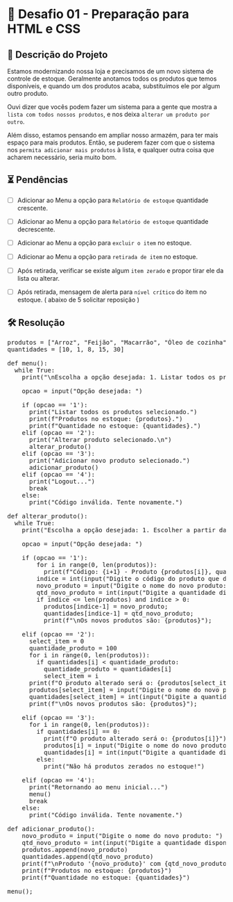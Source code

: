 
# 📜 Desafio 01 - Preparação para HTML e CSS

## 🎯 Descrição do Projeto 

Estamos modernizando nossa loja e precisamos de um novo sistema de controle de estoque. Geralmente anotamos todos os produtos que temos disponíveis, e quando um dos produtos acaba, substituímos ele por algum outro produto.

Ouvi dizer que vocês podem fazer um sistema para a gente que mostra a `lista com todos nossos produtos`, e nos deixa `alterar um produto por outro`.

Além disso, estamos pensando em ampliar nosso armazém, para ter mais espaço para mais produtos. Então, se puderem fazer com que o sistema nos `permita adicionar mais produtos` à lista, e qualquer outra coisa que acharem necessário, seria muito bom.

## ⏳ Pendências

- [ ] Adicionar ao Menu a opção para `Relatório de estoque` quantidade crescente.

- [ ] Adicionar ao Menu a opção para `Relatório de estoque` quantidade decrescente.

- [ ] Adicionar ao Menu a opção para `excluir o item` no estoque.

- [ ] Adicionar ao Menu a opção para `retirada de item` no estoque.

- [ ] Após retirada, verificar se existe algum `item zerado` e propor tirar ele da lista ou alterar.

- [ ] Após retirada, mensagem de alerta para `nível crítico` do item no estoque. ( abaixo de 5 solicitar reposição )


## 🛠️ Resolução

<pre>
produtos = ["Arroz", "Feijão", "Macarrão", "Óleo de cozinha", "Açúcar"]
quantidades = [10, 1, 8, 15, 30]

def menu():
  while True:
    print("\nEscolha a opção desejada: 1. Listar todos os produtos, 2. Alterar produto, 3. Adicionar novo produto, 4. Sair")

    opcao = input("Opção desejada: ")

    if (opcao == '1'):
      print("Listar todos os produtos selecionado.")
      print(f"Produtos no estoque: {produtos}.")
      print(f"Quantidade no estoque: {quantidades}.")
    elif (opcao == '2'):
      print("Alterar produto selecionado.\n")
      alterar_produto()
    elif (opcao == '3'):
      print("Adicionar novo produto selecionado.")
      adicionar_produto()
    elif (opcao == '4'):
      print("Logout...")
      break
    else:
      print("Código inválida. Tente novamente.")

def alterar_produto():
  while True:
    print("Escolha a opção desejada: 1. Escolher a partir da lista, 2. Alterar produtos menor quantidade, 3. Alterar produtos zerados, 4. Sair")

    opcao = input("Opção desejada: ")

    if (opcao == '1'):
        for i in range(0, len(produtos)):
          print(f"Código: {i+1} - Produto {produtos[i]}, quantidade {quantidades[i]}")        
        indice = int(input("Digite o código do produto que deseja alterar: "))
        novo_produto = input("Digite o nome do novo produto: ")
        qtd_novo_produto = int(input("Digite a quantidade disponível do novo produto: "))
        if indice <= len(produtos) and indice > 0:
          produtos[indice-1] = novo_produto;
          quantidades[indice-1] = qtd_novo_produto;
          print(f"\nOs novos produtos são: {produtos}"); 
    
    elif (opcao == '2'):
      select_item = 0
      quantidade_produto = 100
      for i in range(0, len(produtos)):
        if quantidades[i] < quantidade_produto:
          quantidade_produto = quantidades[i]
          select_item = i
      print(f"O produto alterado será o: {produtos[select_item]}");
      produtos[select_item] = input("Digite o nome do novo produto: ");
      quantidades[select_item] = int(input("Digite a quantidade disponível do novo produto: "));
      print(f"\nOs novos produtos são: {produtos}");
    
    elif (opcao == '3'):
      for i in range(0, len(produtos)):
        if quantidades[i] == 0:
          print(f"O produto alterado será o: {produtos[i]}");
          produtos[i] = input("Digite o nome do novo produto: ");
          quantidades[i] = int(input("Digite a quantidade disponível do novo produto: "));
        else:
          print("Não há produtos zerados no estoque!")

    elif (opcao == '4'):
      print("Retornando ao menu inicial...")
      menu()
      break
    else:
      print("Código inválida. Tente novamente.")

def adicionar_produto():
    novo_produto = input("Digite o nome do novo produto: ")
    qtd_novo_produto = int(input("Digite a quantidade disponível do novo produto: "))
    produtos.append(novo_produto)
    quantidades.append(qtd_novo_produto)
    print(f"\nProduto '{novo_produto}' com {qtd_novo_produto} unidades foi adicionado ao estoque.")
    print(f"Produtos no estoque: {produtos}")
    print(f"Quantidade no estoque: {quantidades}")

menu();
</pre>
